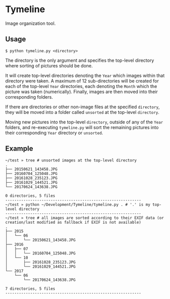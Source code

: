 # Tymeline

Image organization tool.

## Usage

`$ python tymeline.py <directory>`

The directory is the only argument and specifies the top-level directory where sorting of pictures should be done.

It will create top-level directories denoting the `Year` which images within that directory were taken. A maximum of 12 sub-directories will be created for each of the top-level `Year` directories, each denoting the `Month` which the picture was taken (numerically). Finally, images are then moved into their corresponding folders.

If there are directories or other non-image files at the specified `directory`, they will be moved into a folder called `unsorted` at the top-level `directory`.

Moving new pictures into the top-level `directory`, outside of any of the `Year` folders, and re-executing `tymeline.py` will sort the remaining pictures into their corresponding `Year` directory or `unsorted`.

## Example

```
~/test » tree # unsorted images at the top-level directory
.
├── 20150621_143458.JPG
├── 20160704_125048.JPG
├── 20161028_235123.JPG
├── 20161029_144521.JPG
└── 20170624_143638.JPG

0 directories, 5 files
------------------------------------------------------------
~/test » python ~/Development/Tymeline/tymeline.py . # '.' is my top-level directory
------------------------------------------------------------
~/test » tree # all images are sorted according to their EXIF data (or creation/last modified as fallback if EXIF is not available)
.
├── 2015
│   └── 06
│       └── 20150621_143458.JPG
├── 2016
│   ├── 07
│   │   └── 20160704_125048.JPG
│   └── 10
│       ├── 20161028_235123.JPG
│       └── 20161029_144521.JPG
└── 2017
    └── 06
        └── 20170624_143638.JPG

7 directories, 5 files
------------------------------------------------------------
```
